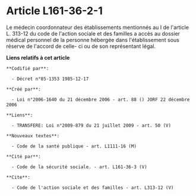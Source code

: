 # Article L161-36-2-1

Le médecin coordonnateur des établissements mentionnés au I de l'article L. 313-12 du code de l'action sociale et des
familles a accès au dossier médical personnel de la personne hébergée dans l'établissement sous réserve de l'accord de celle-
ci ou de son représentant légal.

**Liens relatifs à cet article**

	**Codifié par**:

	  - Décret n°85-1353 1985-12-17

	**Créé par**:

	  - Loi n°2006-1640 du 21 décembre 2006 - art. 88 () JORF 22 décembre 2006

	**Liens**:

	  - TRANSFERE: Loi n°2009-879 du 21 juillet 2009 - art. 50 (V)

	**Nouveaux textes**:

	  - Code de la santé publique - art. L1111-16 (M)

	**Cité par**:

	  - Code de la sécurité sociale. - art. L161-36-3 (V)

	**Cite**:

	  - Code de l'action sociale et des familles - art. L313-12 (V)
